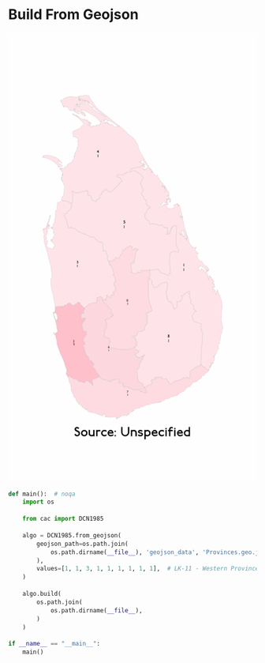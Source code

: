 # Build From Geojson

<p  align="center">
    <img src="https://raw.githubusercontent.com/nuuuwan/continuous_area_cartograms/main/examples/build_from_geojson/animated.gif" alt="alt" />
</p>

```python
def main():  # noqa
    import os

    from cac import DCN1985

    algo = DCN1985.from_geojson(
        geojson_path=os.path.join(
            os.path.dirname(__file__), 'geojson_data', 'Provinces.geo.json'
        ),
        values=[1, 1, 3, 1, 1, 1, 1, 1, 1],  # LK-11 - Western Province
    )

    algo.build(
        os.path.join(
            os.path.dirname(__file__),
        )
    )

if __name__ == "__main__":
    main()

```

